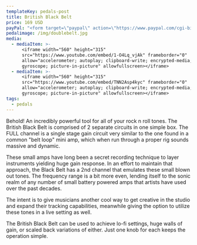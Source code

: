 ```yaml
---
templateKey: pedals-post
title: British Black Belt
price: 169 USD
payPal: "<form target=\"paypal\" action=\"https://www.paypal.com/cgi-bin/webscr\" method=\"post\">\n<input type=\"hidden\" name=\"cmd\" value=\"_s-xclick\">\n<input type=\"hidden\" name=\"hosted_button_id\" value=\"BFK22Z3R4UXQY\">\n<table>\n<tr><td><input type=\"hidden\" name=\"on0\" value=\"Pedal\">Pedal</td></tr><tr><td><select name=\"os0\">\n\t<option value=\"British Black Belt\">British Black Belt $169.00 USD</option>\n</select> </td></tr>\n<tr><td><input type=\"hidden\" name=\"on1\" value=\"Color Option\">Color Option</td></tr><tr><td><select name=\"os1\">\n\t<option value=\"Black\">Black </option>\n\t<option value=\"Gold\">Gold </option>\n</select> </td></tr>\n</table>\n<input type=\"hidden\" name=\"currency_code\" value=\"USD\">\n<input type=\"image\" src=\"https://www.paypalobjects.com/en_US/i/btn/btn_cart_LG.gif\" border=\"0\" name=\"submit\" alt=\"PayPal - The safer, easier way to pay online!\">\n<img alt=\"\" border=\"0\" src=\"https://www.paypalobjects.com/en_US/i/scr/pixel.gif\" width=\"1\" height=\"1\">\n</form>\n"
pedalimage: /img/doublebelt.jpg
media:
  - mediaItem: >-
      <iframe width="560" height="315"
      src="https://www.youtube.com/embed/1-O4Lq_vjAk" frameborder="0"
      allow="accelerometer; autoplay; clipboard-write; encrypted-media;
      gyroscope; picture-in-picture" allowfullscreen></iframe>
  - mediaItem: >-
      <iframe width="560" height="315"
      src="https://www.youtube.com/embed/TNN2Asp4kyc" frameborder="0"
      allow="accelerometer; autoplay; clipboard-write; encrypted-media;
      gyroscope; picture-in-picture" allowfullscreen></iframe>
tags:
  - pedals
---
```

Behold! An incredibly powerful tool for all of your rock n roll tones. The British Black Belt is comprised of 2 separate circuits in one simple box. The FULL channel is a single stage gain circuit very similar to the one found in a common
"belt loop" mini amp, which when run through a proper rig sounds massive and dynamic.


These small amps have long been a secret recording technique to layer instruments yielding
huge gain response. In an effort to maintain that approach, the Black Belt has a 2nd channel
that emulates these small blown out tones. The frequency range is a bit more even, lending
itself to the sonic realm of any number of small battery powered amps that artists have used over the past decades.

The intent is to give musicians another cool way to get creative in the studio and expand their tracking capabilities, meanwhile giving the option to utilize these tones in a live setting as well.

The British Black Belt can be used to achieve lo-fi settings, huge walls of gain, or scaled back variations of either. Just one knob for each keeps the operation simple.
